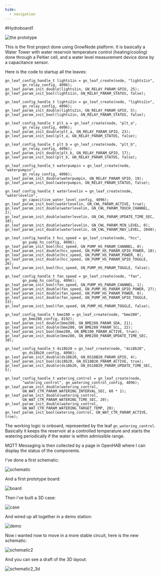 ```yaml
---
hide:
  - navigation
---  
```


#Hydroboard1

![the prototype](../resources/solutions/hydroboard1/prototype2.jpeg)

This is the first project done using GrowNode platform. It is basically a Water Tower with water reservoir temperature control (heating/cooling) done through a Peltier cell, and a water level measurement device done by a capacitance sensor.

Here is the code to startup all the leaves:

	gn_leaf_config_handle_t lights1in = gn_leaf_create(node, "lights1in",
			gn_relay_config, 4096);
	gn_leaf_param_init_double(lights1in, GN_RELAY_PARAM_GPIO, 25);
	gn_leaf_param_init_bool(lights1in, GN_RELAY_PARAM_STATUS, false);

	gn_leaf_config_handle_t lights2in = gn_leaf_create(node, "lights2in",
			gn_relay_config, 4096);
	gn_leaf_param_init_double(lights2in, GN_RELAY_PARAM_GPIO, 5);
	gn_leaf_param_init_bool(lights2in, GN_RELAY_PARAM_STATUS, false);

	gn_leaf_config_handle_t plt_a = gn_leaf_create(node, "plt_a",
			gn_relay_config, 4096);
	gn_leaf_param_init_double(plt_a, GN_RELAY_PARAM_GPIO, 23);
	gn_leaf_param_init_bool(plt_a, GN_RELAY_PARAM_STATUS, false);

	gn_leaf_config_handle_t plt_b = gn_leaf_create(node, "plt_b",
			gn_relay_config, 4096);
	gn_leaf_param_init_double(plt_b, GN_RELAY_PARAM_GPIO, 17);
	gn_leaf_param_init_bool(plt_b, GN_RELAY_PARAM_STATUS, false);

	gn_leaf_config_handle_t waterpumpin = gn_leaf_create(node, "waterpumpin",
			gn_relay_config, 4096);
	gn_leaf_param_init_double(waterpumpin, GN_RELAY_PARAM_GPIO, 19);
	gn_leaf_param_init_bool(waterpumpin, GN_RELAY_PARAM_STATUS, false);

	gn_leaf_config_handle_t waterlevelin = gn_leaf_create(node, "waterlevelin",
			gn_capacitive_water_level_config, 4096);
	gn_leaf_param_init_bool(waterlevelin, GN_CWL_PARAM_ACTIVE, true);
	gn_leaf_param_init_double(waterlevelin, GN_CWL_PARAM_TOUCH_CHANNEL, 2);
	gn_leaf_param_init_double(waterlevelin, GN_CWL_PARAM_UPDATE_TIME_SEC, 10);
	gn_leaf_param_init_double(waterlevelin, GN_CWL_PARAM_MIN_LEVEL, 0);
	gn_leaf_param_init_double(waterlevelin, GN_CWL_PARAM_MAX_LEVEL, 2048);

	gn_leaf_config_handle_t hcc_speed = gn_leaf_create(node, "hcc",
			gn_pump_hs_config, 4096);
	gn_leaf_param_init_bool(hcc_speed, GN_PUMP_HS_PARAM_CHANNEL, 0);
	gn_leaf_param_init_double(hcc_speed, GN_PUMP_HS_PARAM_GPIO_POWER, 18);
	gn_leaf_param_init_double(hcc_speed, GN_PUMP_HS_PARAM_POWER, 0);
	gn_leaf_param_init_double(hcc_speed, GN_PUMP_HS_PARAM_GPIO_TOGGLE, 26);
	gn_leaf_param_init_bool(hcc_speed, GN_PUMP_HS_PARAM_TOGGLE, false);

	gn_leaf_config_handle_t fan_speed = gn_leaf_create(node, "fan",
			gn_pump_hs_config, 4096);
	gn_leaf_param_init_bool(fan_speed, GN_PUMP_HS_PARAM_CHANNEL, 1);
	gn_leaf_param_init_double(fan_speed, GN_PUMP_HS_PARAM_GPIO_POWER, 27);
	gn_leaf_param_init_double(fan_speed, GN_PUMP_HS_PARAM_POWER, 0);
	gn_leaf_param_init_double(fan_speed, GN_PUMP_HS_PARAM_GPIO_TOGGLE, 33);
	gn_leaf_param_init_bool(fan_speed, GN_PUMP_HS_PARAM_TOGGLE, false);

	gn_leaf_config_handle_t bme280 = gn_leaf_create(node, "bme280",
			gn_bme280_config, 8192);
	gn_leaf_param_init_double(bme280, GN_BME280_PARAM_SDA, 21);
	gn_leaf_param_init_double(bme280, GN_BME280_PARAM_SCL, 22);
	gn_leaf_param_init_bool(bme280, GN_BME280_PARAM_ACTIVE, true);
	gn_leaf_param_init_double(bme280, GN_BME280_PARAM_UPDATE_TIME_SEC, 10);

	gn_leaf_config_handle_t ds18b20 = gn_leaf_create(node, "ds18b20",
			gn_ds18b20_config, 4096);
	gn_leaf_param_init_double(ds18b20, GN_DS18B20_PARAM_GPIO, 4);
	gn_leaf_param_init_bool(ds18b20, GN_DS18B20_PARAM_ACTIVE, true);
	gn_leaf_param_init_double(ds18b20, GN_DS18B20_PARAM_UPDATE_TIME_SEC, 5);

	gn_leaf_config_handle_t watering_control = gn_leaf_create(node,
			"watering_control", gn_watering_control_config, 4096);
	gn_leaf_param_init_double(watering_control,
			GN_WAT_CTR_PARAM_WATERING_INTERVAL_SEC, 60 * 1);
	gn_leaf_param_init_double(watering_control,
			GN_WAT_CTR_PARAM_WATERING_TIME_SEC, 20);
	gn_leaf_param_init_double(watering_control,
			GN_WAT_CTR_PARAM_WATERING_TARGET_TEMP, 20);
	gn_leaf_param_init_bool(watering_control, GN_WAT_CTR_PARAM_ACTIVE, true);

The working logic is onboard, represented by the leaf `gn_watering_control`. Basically it keeps the reservoir at a controlled temperature and starts the watering periodically if the water is within admissible range.

MQTT Messaging is then collected by a page in OpenHAB where I can display the status of the components.

I've done a first schematic:

![schematic](../resources/solutions/hydroboard1/schematic.png)

And a first prototype board:

![board](../resources/solutions/hydroboard1/board.jpeg)

Then i've built a 3D case:

![case](../resources/solutions/hydroboard1/box.jpeg)

And wired up all together in a demo station:

![demo](../resources/solutions/hydroboard1/prototype1.jpeg)

Now i wanted now to move in a more stable circuit, here is the new schematic:

![schematic2](../resources/solutions/hydroboard1/schematic2.png)

And you can see a draft of the 3D layout:

![schematic2_3d](../resources/solutions/hydroboard1/schematic2_3d.png)

